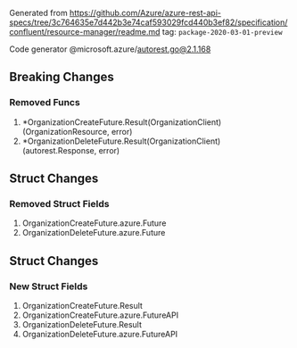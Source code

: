 Generated from https://github.com/Azure/azure-rest-api-specs/tree/3c764635e7d442b3e74caf593029fcd440b3ef82/specification/confluent/resource-manager/readme.md tag: `package-2020-03-01-preview`

Code generator @microsoft.azure/autorest.go@2.1.168

## Breaking Changes

### Removed Funcs

1. *OrganizationCreateFuture.Result(OrganizationClient) (OrganizationResource, error)
1. *OrganizationDeleteFuture.Result(OrganizationClient) (autorest.Response, error)

## Struct Changes

### Removed Struct Fields

1. OrganizationCreateFuture.azure.Future
1. OrganizationDeleteFuture.azure.Future

## Struct Changes

### New Struct Fields

1. OrganizationCreateFuture.Result
1. OrganizationCreateFuture.azure.FutureAPI
1. OrganizationDeleteFuture.Result
1. OrganizationDeleteFuture.azure.FutureAPI
